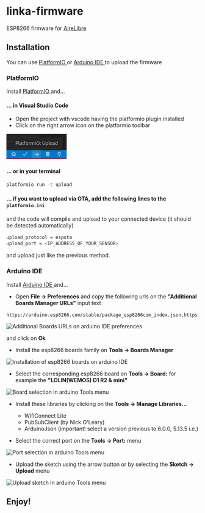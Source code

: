 # linka-firmware

ESP8266 firmware for [AireLibre](https://github.com/melizeche/AireLibre)

## Installation

You can use [ PlatformIO ](https://platformio.org/platformio-ide) or [ Arduino IDE ](https://www.arduino.cc/en/software) to upload the firmware

### PlatformIO

Install [ PlatformIO ](https://platformio.org/platformio-ide) and...

#### ... in Visual Studio Code

- Open the project with vscode having the platformio plugin installed
- Click on the right arrow icon on the platformio toolbar

![Right Arrow Icon on Platformio Toolbar in Visual Studio Code](/doc/img/vscode_pio_upload.png)

#### ... or in your terminal

```bash
platformio run -t upload
````

#### ... if you want to upload via OTA, add the following lines to the `platformio.ini`

and the code will compile and upload to your connected device (it should be detected automatically)

```bash
upload_protocol = espota
upload_port = <IP_ADDRESS_OF_YOUR_SENSOR>
````

and upload just like the previous method.

### Arduino IDE

Install [ Arduino IDE ](https://www.arduino.cc/en/software) and...

- Open **File -> Preferences** and copy the following urls on the __"Additional Boards Manager URLs"__ input text

```
https://arduino.esp8266.com/stable/package_esp8266com_index.json,https://dl.espressif.com/dl/package_esp32_index.json
```

![Additional Boards URLs on arduino IDE preferences](/doc/img/arduino_ide_aditional_boards.png)

and click on **Ok**

- Install the esp8266 boards family on **Tools -> Boards Manager**

![Installation of esp8266 boards on arduino IDE](/doc/img/arduino_ide_board_installation.png)

- Select the corresponding esp8266 board on **Tools -> Board:** for example the **"LOLIN(WEMOS) D1 R2 & mini"** 

![Board selection in arduino Tools menu](/doc/img/arduino_ide_board_selection.png)

- Install these libraries by clicking on the **Tools -> Manage Libraries...**

  * WifiConnect Lite
  * PubSubClient (by Nick O'Leary)
  * ArduinoJson (important! select a version previous to 6.0.0, 5.13.5 i.e.)

- Select the correct port on the **Tools -> Port:** menu

![Port selection in arduino Tools menu](/doc/img/arduino_ide_select_port.png)

- Upload the sketch using the arrow button or by selecting the **Sketch -> Upload** menu

![Upload sketch in arduino Tools menu](/doc/img/arduino_ide_upload_sketch.png)

## Enjoy!


